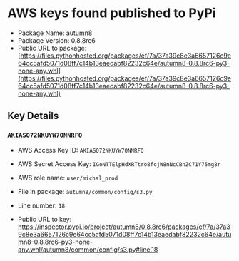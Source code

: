 # AWS keys found published to PyPi

* Package Name: autumn8
* Package Version: 0.8.8rc6
* Public URL to package: [https://files.pythonhosted.org/packages/ef/7a/37a39c8e3a6657126c9e64cc5afd5071d08ff7c14b13eaedabf82232c64e/autumn8-0.8.8rc6-py3-none-any.whl](https://files.pythonhosted.org/packages/ef/7a/37a39c8e3a6657126c9e64cc5afd5071d08ff7c14b13eaedabf82232c64e/autumn8-0.8.8rc6-py3-none-any.whl)

## Key Details

### `AKIASO72NKUYW7ONNRFO`

* AWS Access Key ID: `AKIASO72NKUYW7ONNRFO`
* AWS Secret Access Key: `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` 
* AWS role name: `user/michal_prod`
* File in package: `autumn8/common/config/s3.py`
* Line number: `18`

* Public URL to key: https://inspector.pypi.io/project/autumn8/0.8.8rc6/packages/ef/7a/37a39c8e3a6657126c9e64cc5afd5071d08ff7c14b13eaedabf82232c64e/autumn8-0.8.8rc6-py3-none-any.whl/autumn8/common/config/s3.py#line.18


